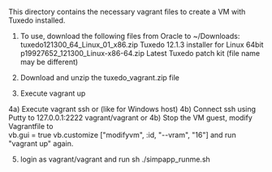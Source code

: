 This directory contains the necessary vagrant files to create a VM with Tuxedo installed.

1) To use, download the following files from Oracle to ~/Downloads:
	tuxedo121300_64_Linux_01_x86.zip	Tuxedo 12.1.3 installer for Linux 64bit
	p19927652_121300_Linux-x86-64.zip	Latest Tuxedo patch kit (file name may be different)

2) Download and unzip the tuxedo_vagrant.zip file

3) Execute vagrant up

4a) Execute vagrant ssh
    or (like for Windows host) 
4b) Connect ssh using Putty to 127.0.0.1:2222 vagrant/vagrant
    or
4b) Stop the VM guest, modify Vagrantfile to  
       vb.gui = true
       vb.customize ["modifyvm", :id, "--vram", "16"]
    and run "vagrant up" again.

5)  login as vagrant/vagrant and run
    sh ./simpapp_runme.sh


    

    
	
